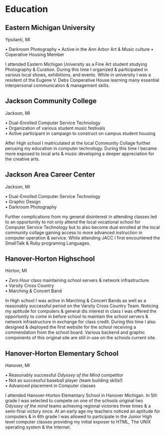 # Education

## Eastern Michigan University
Ypsilanti, MI

• Darkroom Photography
• Active in the Ann Arbor Art & Music culture
• Coperative Housing Member

I attended Eastern Michigan University as a Fine Art student studying Photography & Curation. During this time I organized & participated in various local shows, exhibitions, and events. While in university I was a resident of the Eugene V. Debs Cooperative House learning many essential interpersonal communication & management skills. 

## Jackson Community College
Jackson, MI

• Dual-Enrolled Computer Service Technology  
• Organization of various student music festivals  
• Active participant in campaign to construct on campus student housing  

After High school I matriculated at the local Community Collage further perusing my education in computer technology. During this time I became more exposed to local arts & music developing a deeper appreciation for the creative arts.

## Jackson Area Career Center
Jackson, MI

• Dual-Enrolled Computer Service Technology  
• Graphic Design  
• Darkroom Photography  

Further complications from my general disinterest in attending classes led to an opportunity to not only attend the local vocational school for Computer Service Technology but to also become dual enrolled at the local community collage gaining access to more advanced instruction in computer operation & service. While attending JACC I first encountered the SmallTalk & Ruby programing Languages.

## Hanover-Horton Highschool
Horton, MI

• *Zero Hour* class maintaining school servers & network infrastructure  
• Varsity Cross Country  
• Marching & Concert Band  

In High school I was active in Marching & Concert Bands as well as a reasonably successful period on the Varsity Cross Country Team. Noticing my aptitude for computers & general dis interest in class I was offered the opportunity to come in before school to maintain the school servers & network infrastructure in exchange for class credit. During this time I also designed & deployed the first website for the school receiving a commendation from the school board. Various backend and graphic components of this original site are still in use on the schools current site.

## Hanover-Horton Elementary School
Hanover, MI

• Reasonably successful *Odyssey of the Mind* competitor  
• Not as successful baseball player (team building skills!)  
• Advanced placement in Computer classes  

I attended Hanover-Horton Elementary School in Hanover Michigan. In 5th grade I was selected to compete on one of the schools original two *Odyssey of the mind* teams achieving regional victories three times & a semi-final victory once. At an early age my teachers noticed an aptitude for computers & in 6th grade I was allowed to participate in the Junior High level computer classes providing my initial exposer to HTML, The UNIX operating system & the Internet.